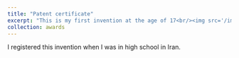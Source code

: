 ```yaml
---
title: "Patent certificate"
excerpt: "This is my first invention at the age of 17<br/><img src='/images/patent.jpg'"
collection: awards
---
```

I registered this invention when I was in high school in Iran.
